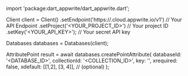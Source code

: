 import 'package:dart_appwrite/dart_appwrite.dart';

Client client = Client()
    .setEndpoint('https://<REGION>.cloud.appwrite.io/v1') // Your API Endpoint
    .setProject('<YOUR_PROJECT_ID>') // Your project ID
    .setKey('<YOUR_API_KEY>'); // Your secret API key

Databases databases = Databases(client);

AttributePoint result = await databases.createPointAttribute(
    databaseId: '<DATABASE_ID>',
    collectionId: '<COLLECTION_ID>',
    key: '',
    xrequired: false,
    xdefault: [[1,2], [3, 4]], // (optional)
);

